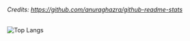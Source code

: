 ###### Credits: _https://github.com/anuraghazra/github-readme-stats_
![Top Langs](https://github-readme-stats.vercel.app/api/top-langs/?username=yunruknowledge&layout=compact&custom_title=YunruKnowledge%27s%20Most%20Used%20Language%20In%20Public%20Repos&text_color=fff&title_color=fff&bg_color=45,782a5b,38245c,120c63&card_width=500&border_color=fff&)

<!---
YunruKnowledge/YunruKnowledge is a ✨ special ✨ repository because its `README.md` (this file) appears on your GitHub profile.
You can click the Preview link to take a look at your changes.
--->
